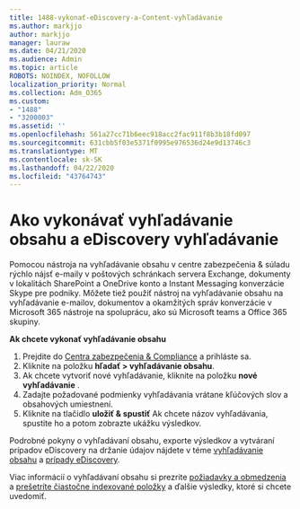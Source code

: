 ```yaml
---
title: 1488-vykonať-eDiscovery-a-Content-vyhľadávanie
ms.author: markjjo
author: markjjo
manager: lauraw
ms.date: 04/21/2020
ms.audience: Admin
ms.topic: article
ROBOTS: NOINDEX, NOFOLLOW
localization_priority: Normal
ms.collection: Adm_O365
ms.custom:
- "1488"
- "3200003"
ms.assetid: ''
ms.openlocfilehash: 561a27cc71b6eec918acc2fac911f8b3b18fd097
ms.sourcegitcommit: 631cbb5f03e5371f0995e976536d24e9d13746c3
ms.translationtype: MT
ms.contentlocale: sk-SK
ms.lasthandoff: 04/22/2020
ms.locfileid: "43764743"
---
```

# <a name="how-to-perform-content-searches-and-ediscovery-searches"></a>Ako vykonávať vyhľadávanie obsahu a eDiscovery vyhľadávanie

Pomocou nástroja na vyhľadávanie obsahu v centre zabezpečenia & súladu rýchlo nájsť e-maily v poštových schránkach servera Exchange, dokumenty v lokalitách SharePoint a OneDrive konto a Instant Messaging konverzácie Skype pre podniky. Môžete tiež použiť nástroj na vyhľadávanie obsahu na vyhľadávanie e-mailov, dokumentov a okamžitých správ konverzácie v Microsoft 365 nástroje na spoluprácu, ako sú Microsoft teams a Office 365 skupiny.

**Ak chcete vykonať vyhľadávanie obsahu**

1. Prejdite do [Centra zabezpečenia & Compliance](https://protection.office.com) a prihláste sa.
2. Kliknite na položku **hľadať > vyhľadávanie obsahu**.
3. Ak chcete vytvoriť nové vyhľadávanie, kliknite na položku **nové vyhľadávanie** .
4. Zadajte požadované podmienky vyhľadávania vrátane kľúčových slov a obsahových umiestnení.  
5. Kliknite na tlačidlo **uložiť & spustiť** Ak chcete názov vyhľadávania, spustite ho a potom zobrazte ukážku výsledkov.

Podrobné pokyny o vyhľadávaní obsahu, exporte výsledkov a vytváraní prípadov eDiscovery na držanie údajov nájdete v téme [vyhľadávanie obsahu](https://docs.microsoft.com/office365/securitycompliance/content-search) a [prípady eDiscovery](https://docs.microsoft.com/office365/securitycompliance/ediscovery-cases).

Viac informácií o vyhľadávaní obsahu si prezrite [požiadavky a obmedzenia](https://docs.microsoft.com/office365/securitycompliance/limits-for-content-search) a [prešetríte čiastočne indexované položky](https://docs.microsoft.com/office365/securitycompliance/investigating-partially-indexed-items-in-ediscovery) a ďalšie výsledky, ktoré si chcete uvedomiť.